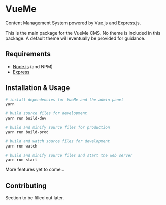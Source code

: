 # VueMe

Content Management System powered by Vue.js and Express.js.

This is the main package for the VueMe CMS. No theme is included in this package. A default theme will eventually be provided for guidance.

## Requirements

* [Node.js](https://nodejs.org/en/) (and NPM)
* [Express](https://expressjs.com)

## Installation & Usage

```bash
# install dependencies for VueMe and the admin panel
yarn

# build source files for development
yarn run build-dev

# build and minify source files for production
yarn run build-prod

# build and watch source files for development
yarn run watch

# build and minify source files and start the web server
yarn run start
```

More features yet to come...

## Contributing

Section to be filled out later.